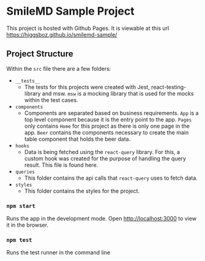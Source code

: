 # SmileMD Sample Project

This project is hosted with Github Pages. It is viewable at this url https://higgsboz.github.io/smilemd-sample/

## Project Structure

Within the `src` file there are a few folders:
* `__tests__`
  * The tests for this projects were created with Jest, react-testing-library and msw. `msw` is a mocking library that is used for the mocks within the test cases.
* `components`
  * Components are separated based on business requirements. `App` is a top level component because it is the entry point to the app. `Pages` only contains `Home` for this project as there is only one page in the app. `Beer` contains the components necessary to create the main table component that holds the beer data.
* `hooks`
  * Data is being fetched using the `react-query` library. For this, a custom hook was created for the purpose of handling the query result. This file is found here.
* `queries`
  * This folder contains the api calls that `react-query` uses to fetch data.
* `styles`
  * This folder contains the styles for the project.

### `npm start`

Runs the app in the development mode.
Open [http://localhost:3000](http://localhost:3000) to view it in the browser.

### `npm test`

Runs the test runner in the command line